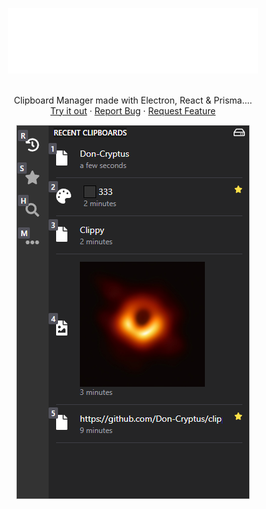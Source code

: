 <p align="center">
  <a href="https://github.com/Don-Cryptus/echat">
    <img src="assets/clippy.png" alt="Logo" width=400 />
  </a>

  <p align="center">
    <br />
    Clipboard Manager made with Electron, React & Prisma....
    <br />
    <a href="https://github.com/Don-Cryptus/clippy/releases/latest">Try it out</a>
    ·
    <a href="https://github.com/Don-Cryptus/clippy/issues">Report Bug</a>
    ·
    <a href="https://github.com/Don-Cryptus/clippy/issues">Request Feature</a>
    <br />
  </p>
  <p align="center">
    <img src="assets/clippy-showcase.webp" alt="Logo" >
  </p>
</p>
